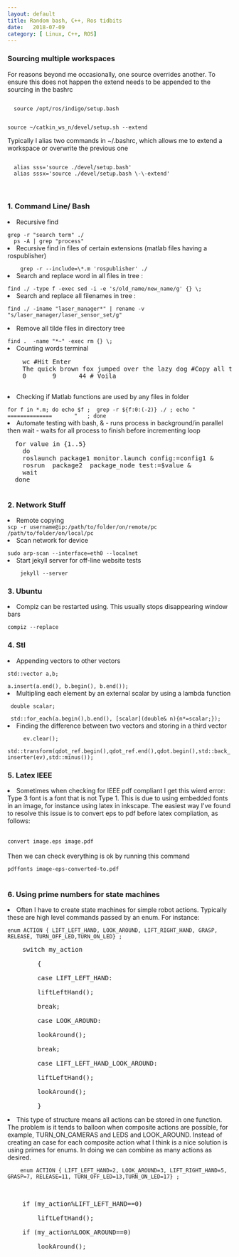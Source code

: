```yaml
---
layout: default
title: Random bash, C++, Ros tidbits
date:   2018-07-09 
category: [ Linux, C++, ROS]
---
```


<h3> Sourcing multiple workspaces</h3>
<p>      
For reasons beyond me occasionally, one source overrides another. To ensure this does not happen the extend needs to be
  appended to the sourcing in the bashrc
</p>

<code>
  source /opt/ros/indigo/setup.bash 
  
  source ~/catkin_ws_n/devel/setup.sh \-\-extend
</code>

<p>      
Typically I alias two commands in ~/.bashrc, which allows me to extend a workspace or overwrite the previous one
</p>

<code>
  alias sss='source ./devel/setup.bash' 
  alias sssx='source ./devel/setup.bash \-\-extend'   
</code>



<br>
<br>

<h3> 1. Command Line/ Bash </h3>
<li> Recursive find</li>  
<code>
grep -r "search term" ./
  ps -A | grep "process"
</code>


<li> Recursive find in files of certain extensions (matlab files having a rospublisher) </li>  
<code>
	grep -r --include=\*.m 'rospublisher' ./
</code>


<li> Search and replace word in all files in tree :</li>  
<code>
find ./ -type f -exec sed -i -e 's/old_name/new_name/g' {} \;
</code>
<li> Search and replace all filenames in tree : </li>  
<code>
find ./ -iname "laser_manager*" | rename -v "s/laser_manager/laser_sensor_set/g"
  </code>
<li> Remove all tilde files in directory tree </li> 
<code>
find .  -name "*~" -exec rm {} \;
</code>
<li> Counting words terminal </li> 
<pre>
	wc #Hit Enter  
	The quick brown fox jumped over the lazy dog #Copy all text you need to count then hit ctrl+d
	0       9      44 # Voila
  </pre>
<li> Checking if Matlab functions are used by any files in folder</li> 
<code>
for f in *.m; do echo $f ;  grep -r ${f:0:(-2)} ./ ; echo "     ==============       "   ; done
</code>
  
<li> Automate testing with bash, & - runs process in background/in parallel then wait - waits for all process to finish before incrementing loop </li> 
<pre>
  for value in {1..5}
	do
	roslaunch package1 monitor.launch config:=config1 &
	rosrun  package2  package_node test:=$value &
	wait
  done
  </pre>
  
<h3> 2. Network Stuff </h3>
<li>  Remote copying 
<code>
scp -r username@ip:/path/to/folder/on/remote/pc /path/to/folder/on/local/pc
</code>
  
<li>  Scan network for device </li> 

  <code>
sudo arp-scan --interface=eth0 --localnet
</code>

<li> Start jekyll server for off-line website tests </li> 
<code>
    jekyll --server
</code>


<h3> 3. Ubuntu </h3>
<li> Compiz can be restarted using. This usually stops disappearing window bars </li> 

<code>
compiz --replace
</code>

<h3> 4. Stl </h3>
<li> Appending vectors to other vectors </li> 
<code>
std::vector<T> a,b; 	
	</code>
<code>
a.insert(a.end(), b.begin(), b.end());
</code>
	<li> Multipling each element by an external scalar by using a lambda function</li>	

<code>
 double scalar; 
</code>	
<code>
 std::for_each(a.begin(),b.end(), [scalar](double& n){n*=scalar;});	
</code>
	<li> Finding the difference between two vectors and storing in a third vector </li> 	
	
 <code>
	 ev.clear();
        std::transform(qdot_ref.begin(),qdot_ref.end(),qdot.begin(),std::back_inserter(ev),std::minus<double>());
</code>

<h3> 5. Latex IEEE </h3>
<li> Sometimes when checking for IEEE pdf compliant I get this wierd error: Type 3 font is a font that is not Type 1. This is due to using embedded fonts in an image, for instance using latex in inkscape. The easiest way I've found to resolve this issue is to convert eps to pdf before latex compliation, as follows:</li> 

<br>

<code>	
convert image.eps image.pdf
</code>


<br>
Then we can check everything is ok by running this command 
<br>
<code>	
pdffonts image-eps-converted-to.pdf
</code>
<br>

<h3> 6. Using prime numbers for state machines</h3>	

<li> Often I have to create state machines for simple robot actions. Typically these are high level commands passed by an enum. For instance:  </li> 

<code>	
enum ACTION { LIFT_LEFT_HAND, LOOK_AROUND, LIFT_RIGHT_HAND, GRASP, RELEASE, TURN_OFF_LED,TURN_ON_LED} ; 
</code>
<pre>
	switch my_action  <br />
		{ <br />
		case LIFT_LEFT_HAND:<br />
		liftLeftHand();	<br />
		break;<br />
		case LOOK_AROUND:<br />
		lookAround();<br />
		break;<br />
		case LIFT_LEFT_HAND_LOOK_AROUND:<br />
		liftLeftHand();	<br />
		lookAround();<br />
		}
</pre>	
	
<li> This type of structure means all actions can be stored in one function. The problem is it tends to balloon when composite 	actions are possible, for example, TURN_ON_CAMERAS and LEDS and LOOK_AROUND. Instead of creating an case for each composite action what I think is a nice solution is using primes for enums. In doing we can combine as many actions as desired. </li>

<code>		
	enum ACTION { LIFT_LEFT_HAND=2, LOOK_AROUND=3, LIFT_RIGHT_HAND=5, GRASP=7, RELEASE=11, TURN_OFF_LED=13,TURN_ON_LED=17} ;
</code> 

<pre>
<br />			
	if (my_action%LIFT_LEFT_HAND==0)<br />
		liftLeftHand();	<br />
	if (my_action%LOOK_AROUND==0)<br />
		lookAround();<br />
</pre>	
